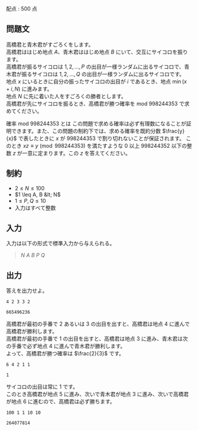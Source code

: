 配点 : $500$ 点

## 問題文

高橋君と青木君がすごろくをします。<br>
高橋君ははじめ地点 $A$、青木君ははじめ地点 $B$ にいて、交互にサイコロを振ります。<br>
高橋君が振るサイコロは $1, 2, \ldots, P$ の出目が一様ランダムに出るサイコロで、青木君が振るサイコロは $1, 2, \ldots, Q$ の出目が一様ランダムに出るサイコロです。<br>
地点 $x$ にいるときに自分の振ったサイコロの出目が $i$ であるとき、地点 $\min(x + i, N)$ に進みます。<br>
地点 $N$ に先に着いた人をすごろくの勝者とします。<br>
高橋君が先にサイコロを振るとき、高橋君が勝つ確率を $\text{mod }998244353$ で求めてください。 

確率 $\text{mod }998244353$ とは
この問題で求める確率は必ず有理数になることが証明できます。また、この問題の制約下では、求める確率を既約分数 $\frac{y}{x}$ で表したときに $x$ が $998244353$ で割り切れないことが保証されます。
このとき $xz \equiv y \pmod {998244353}$ を満たすような $0$ 以上 $998244352$ 以下の整数 $z$ が一意に定まります。この $z$ を答えてください。 

## 制約

- $2 \leq N \leq 100$
- $1 \leq A, B &lt; N$
- $1 \leq P, Q \leq 10$
- 入力はすべて整数

## 入力

入力は以下の形式で標準入力から与えられる。

> $N$ $A$ $B$ $P$ $Q$

## 出力

答えを出力せよ。

```input1
4 2 3 3 2
```

```output1
665496236
```

高橋君が最初の手番で $2$ あるいは $3$ の出目を出すと、高橋君は地点 $4$ に進んで高橋君が勝利します。<br>
高橋君が最初の手番で $1$ の出目を出すと、高橋君は地点 $3$ に進み、青木君は次の手番で必ず地点 $4$ に進んで青木君が勝利します。<br>
よって、高橋君が勝つ確率は $\frac{2}{3}$ です。

```input2
6 4 2 1 1
```

```output2
1
```

サイコロの出目は常に $1$ です。<br>
このとき高橋君が地点 $5$ に進み、次いで青木君が地点 $3$ に進み、次いで高橋君が地点 $6$ に進むので、高橋君は必ず勝ちます。

```input3
100 1 1 10 10
```

```output3
264077814
```